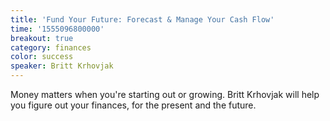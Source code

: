 ```yaml
---
title: 'Fund Your Future: Forecast & Manage Your Cash Flow'
time: '1555096800000'
breakout: true
category: finances
color: success
speaker: Britt Krhovjak
---
```

Money matters when you're starting out or growing. Britt Krhovjak will help you figure out your finances, for the present and the future.
